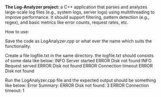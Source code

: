 **The Log-Analyzer project:** 
a C++ application that parses and analyzes large-scale log files (e.g., system logs, server logs) using multithreading to improve performance. 
It should support filtering, pattern detection (e.g., regex), and basic metrics like error counts, request rates, etc.

How to use:

Save the code as LogAnalyzer.cpp or what ever the name which suits the functionality.

Create a file logfile.txt in the same directory.
the logfile.txt should consists of some data like below:
      INFO Server started
      ERROR Disk not found
      INFO Request served
      ERROR Disk not found
      ERROR Connection timeout
      ERROR Disk not found

Run the LogAnalyzer.cpp file and the expected output should be something like below:
Error Summary:
ERROR Disk not found: 3
ERROR Connection timeout: 1

